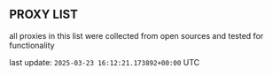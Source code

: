 ## PROXY LIST

all proxies in this list were collected from open sources and tested for functionality

last update: `2025-03-23 16:12:21.173892+00:00` UTC